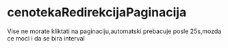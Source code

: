 # cenotekaRedirekcijaPaginacija
Vise ne morate kliktati na paginaciju,automatski prebacuje posle 25s,mozda ce moci i da se bira interval
